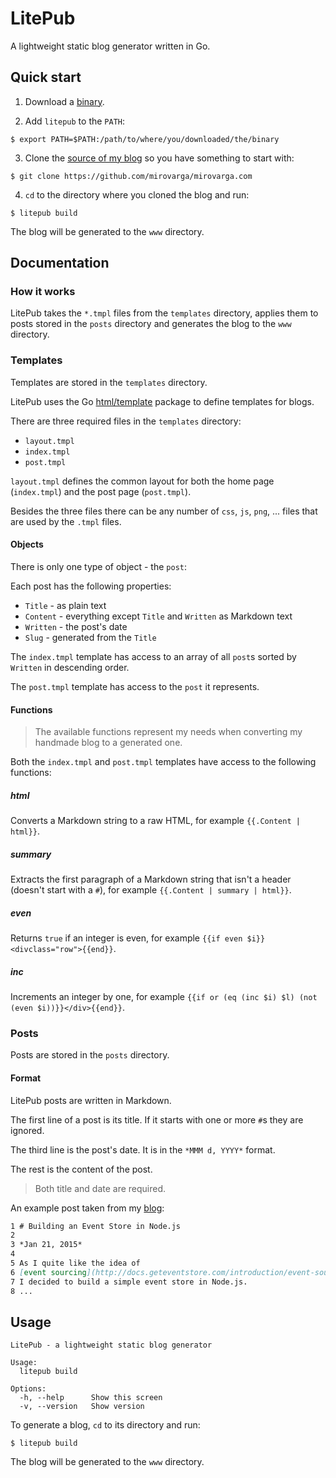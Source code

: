 # LitePub

A lightweight static blog generator written in Go.

## Quick start

1. Download a [binary](https://github.com/mirovarga/litepub/tree/master/bin).

2. Add `litepub` to the `PATH`:

  ```
  $ export PATH=$PATH:/path/to/where/you/downloaded/the/binary
  ```

3. Clone the [source of my blog](https://github.com/mirovarga/mirovarga.com) so you
have something to start with:

  ```
  $ git clone https://github.com/mirovarga/mirovarga.com
  ```

4. `cd` to the directory where you cloned the blog and run:

  ```
  $ litepub build
  ```

  The blog will be generated to the `www` directory.

## Documentation

### How it works

LitePub takes the `*.tmpl` files from the `templates` directory, applies them to
posts stored in the `posts` directory and generates the blog to the `www`
directory.

### Templates

Templates are stored in the `templates` directory.

LitePub uses the Go [html/template](https://golang.org/pkg/html/template/)
package to define templates for blogs.

There are three required files in the `templates` directory:
- `layout.tmpl`
- `index.tmpl`
- `post.tmpl`

`layout.tmpl` defines the common layout for both the home page (`index.tmpl`)
and the post page (`post.tmpl`).

Besides the three files there can be any number of `css`, `js`, `png`, ... files
that are used by the `.tmpl` files.

#### Objects

There is only one type of object - the `post`:

Each post has the following properties:
- `Title` - as plain text
- `Content` - everything except `Title` and `Written` as Markdown text
- `Written` - the post's date
- `Slug` - generated from the `Title`

The `index.tmpl` template has access to an array of all `post`s sorted by
`Written` in descending order.

The `post.tmpl` template has access to the `post` it represents.

#### Functions

> The available functions represent my needs when converting my handmade blog
to a generated one.

Both the `index.tmpl` and `post.tmpl` templates have access to the following
functions:

##### html

Converts a Markdown string to a raw HTML, for example `{{.Content | html}}`.

##### summary

Extracts the first paragraph of a Markdown string that isn't a header (doesn't
start with a `#`), for example `{{.Content | summary | html}}`.

##### even

Returns `true` if an integer is even, for example
`{{if even $i}}<divclass="row">{{end}}`.

##### inc

Increments an integer by one, for example
`{{if or (eq (inc $i) $l) (not (even $i))}}</div>{{end}}`.

### Posts

Posts are stored in the `posts` directory.

#### Format

LitePub posts are written in Markdown.

The first line of a post is its title. If it starts with one or more `#`s they
are ignored.

The third line is the post's date. It is in the `*MMM d, YYYY*` format.

The rest is the content of the post.

> Both title and date are required.

An example post taken from my
[blog](http://www.mirovarga.com/building-an-event-store-in-node-js):

```markdown
1 # Building an Event Store in Node.js
2
3 *Jan 21, 2015*
4
5 As I quite like the idea of
6 [event sourcing](http://docs.geteventstore.com/introduction/event-sourcing-basics)
7 I decided to build a simple event store in Node.js.
8 ...
```

## Usage

```
LitePub - a lightweight static blog generator

Usage:
  litepub build

Options:
  -h, --help      Show this screen
  -v, --version   Show version
```

To generate a blog, `cd` to its directory and run:

```
$ litepub build
```

The blog will be generated to the `www` directory.
